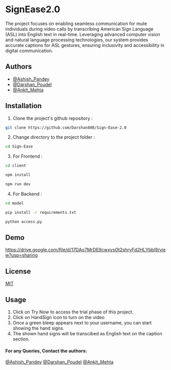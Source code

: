 # SignEase2.0

The project focuses on enabling seamless communication for mute individuals during video calls by transcribing American Sign Language (ASL) into English text in real-time. Leveraging advanced computer vision and natural language processing technologies, our system provides accurate captions for ASL gestures, ensuring inclusivity and accessibility in digital communication.

## Authors

- [@Ashish_Pandey](https://github.com/Ashish-Pandey62)
- [@Darshan_Poudel](https://github.com/Darshan808)
- [@Ankit_Mehta](https://github.com/ankitrajmehta)




## Installation

1. Clone the project's github repository :

```bash
git clone https://github.com/Darshan808/Sign-Ease-2.0

```

2. Change directory to the project folder :

```bash
cd Sign-Ease
```

3. For Frontend :

```bash
cd client
```

```bash
npm install
```

```bash
npm run dev
```

4. For Backend :

```bash
cd model
```

```bash
pip install -r requirements.txt
```

```bash
python access.py
```

## Demo

https://drive.google.com/file/d/17DAo7MrDE9cwxysOt2shryFd2HLYbbl9/view?usp=sharing

## License

[MIT](https://choosealicense.com/licenses/mit/)
## Usage

1. Click on Try Now to access the trial phase of this project.
2. Click on HandSign icon to turn on the video
3. Once a green bleep appears next to your username, you can start showing the hand signs.
4. The shown hand signs will be transcibed as English text on the caption section.

#### For any Queries, Contact the authors:
[@Ashish_Pandey](https://www.linkedin.com/in/ashish-pandey-715200266/)
[@Darshan_Poudel](https://www.linkedin.com/in/darshan-poudel-b06555274/)
[@Ankit_Mehta](https://www.linkedin.com/in/ankit-mehta-39536a273/)

